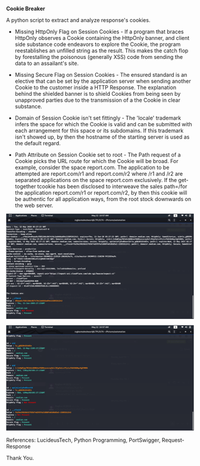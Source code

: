 **Cookie Breaker**

A python script to extract and analyze response\'s cookies.

-   Missing HttpOnly Flag on Session Cookies - If a program that braces
    HttpOnly observes a Cookie containing the HttpOnly banner, and
    client side substance code endeavors to explore the Cookie, the
    program reestablishes an unfilled string as the result. This makes
    the catch flop by forestalling the poisonous (generally XSS) code
    from sending the data to an assailant\'s site.

-   Missing Secure Flag on Session Cookies - The ensured standard is an
    elective that can be set by the application server when sending
    another Cookie to the customer inside a HTTP Response. The
    explanation behind the shielded banner is to shield Cookies from
    being seen by unapproved parties due to the transmission of a the
    Cookie in clear substance.

-   Domain of Session Cookie isn\'t set fittingly - The \'locale\'
    trademark infers the space for which the Cookie is valid and can be
    submitted with each arrangement for this space or its subdomains. If
    this trademark isn\'t showed up, by then the hostname of the
    starting server is used as the default regard.

-   Path Attribute on Session Cookie set to root - The Path request of a
    Cookie picks the URL route for which the Cookie will be broad. For
    example, consider the space report.com. The application to be
    attempted are report.com/r1 and report.com/r2 where /r1 and /r2 are
    separated applications on the space report.com exclusively. If the
    get-together tcookie has been disclosed to interweave the sales
    path=/for the application report.com/r1 or report.com/r2, by then
    this cookie will be authentic for all application ways, from the
    root stock downwards on the web server.
    
   
![](.//media/image1.png)

![](.//media/image2.png)

References:
LucideusTech,
Python Programming,
PortSwigger,
Request-Response

Thank You.

